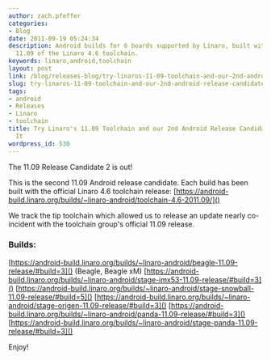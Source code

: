 ```yaml
---
author: zach.pfeffer
categories:
- Blog
date: 2011-09-19 05:24:34
description: Android builds for 6 boards supported by Linaro, built with the official
  11.09 of the Linaro 4.6 toolchain.
keywords: linaro,android,toolchain
layout: post
link: /blog/releases-blog/try-linaros-11-09-toolchain-and-our-2nd-android-release-candidate-based-on-it/
slug: try-linaros-11-09-toolchain-and-our-2nd-android-release-candidate-based-on-it
tags:
- android
- Releases
- Linaro
- toolchain
title: Try Linaro's 11.09 Toolchain and our 2nd Android Release Candidate Based on
  It
wordpress_id: 530
---
```


The 11.09 Release Candidate 2 is out!

This is the second 11.09 Android release candidate. Each build has been built with the official Linaro 4.6 toolchain release: [https://android-build.linaro.org/builds/~linaro-android/toolchain-4.6-2011.09/]()

We track the tip toolchain which allowed us to release an update nearly co-incident with the toolchain group's official 11.09 release.

### Builds:


[https://android-build.linaro.org/builds/~linaro-android/beagle-11.09-release/#build=3]() (Beagle, Beagle xM)
[https://android-build.linaro.org/builds/~linaro-android/stage-imx53-11.09-release/#build=3]()
[https://android-build.linaro.org/builds/~linaro-android/stage-snowball-11.09-release/#build=5]()
[https://android-build.linaro.org/builds/~linaro-android/stage-origen-11.09-release/#build=3]()
[https://android-build.linaro.org/builds/~linaro-android/panda-11.09-release/#build=3]()
[https://android-build.linaro.org/builds/~linaro-android/stage-panda-11.09-release/#build=3]()

Enjoy!
